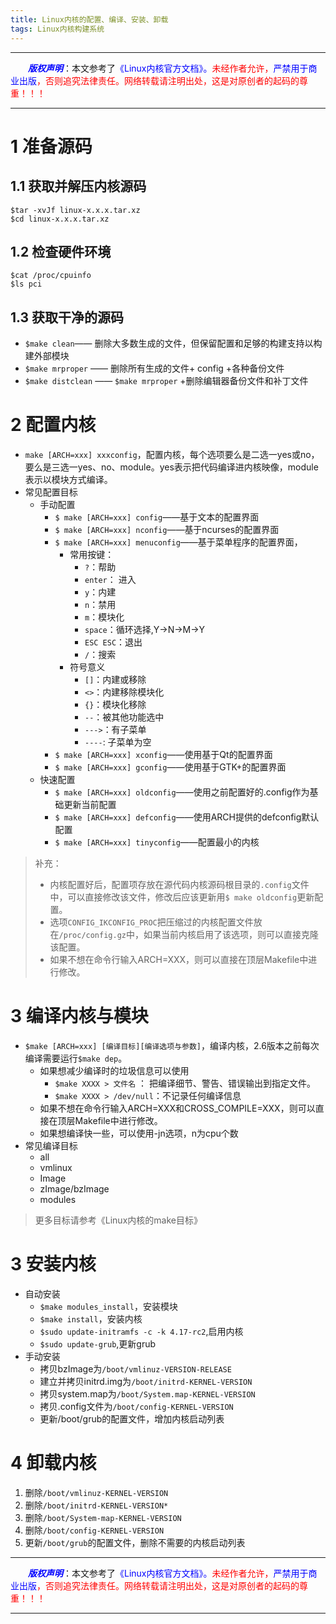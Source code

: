 ```yaml
---
title: Linux内核的配置、编译、安装、卸载
tags: Linux内核构建系统
---
```


------

&emsp;&emsp;<font color=blue>**_版权声明_**</font>：本文参考了<font color=blue>《Linux内核官方文档》。</font><font color=red>未经作者允许，<font color=blue>严禁用于商业出版</font>，否则追究法律责任。网络转载请注明出处，这是对原创者的起码的尊重！！！</font>

------



# 1 准备源码

## 1.1 获取并解压内核源码
```
$tar -xvJf linux-x.x.x.tar.xz
$cd linux-x.x.x.tar.xz
```
## 1.2 检查硬件环境
```
$cat /proc/cpuinfo
$ls pci
```
## 1.3 获取干净的源码
* `$make clean`—— 删除大多数生成的文件，但保留配置和足够的构建支持以构建外部模块
* `$make mrproper` —— 删除所有生成的文件+ config +各种备份文件
* `$make distclean` —— `$make mrproper` +删除编辑器备份文件和补丁文件


# 2 配置内核
* `make [ARCH=xxx] xxxconfig`，配置内核，每个选项要么是二选一yes或no，要么是三选一yes、no、module。yes表示把代码编译进内核映像，module表示以模块方式编译。
* 常见配置目标
	* 手动配置 
		* `$ make [ARCH=xxx] config`——基于文本的配置界面
		* `$ make [ARCH=xxx] nconfig`——基于ncurses的配置界面
		* `$ make [ARCH=xxx] menuconfig`——基于菜单程序的配置界面，
			* 常用按键：
				* `?`：帮助
				* `enter`： 进入
				* `y`：内建
				* `n`：禁用
				* `m`：模块化
				* `space`：循环选择,Y->N->M->Y
				* `ESC ESC`：退出
				* `/`：搜索
			* 符号意义
				* `[]`：内建或移除
				* `<>`：内建移除模块化
				* `{}`：模块化移除
				* `--`：被其他功能选中
				* `--->`：有子菜单
				* `----`: 子菜单为空
		* `$ make [ARCH=xxx] xconfig`——使用基于Qt的配置界面
		* `$ make [ARCH=xxx] gconfig`——使用基于GTK+的配置界面
	* 快速配置
		* `$ make [ARCH=xxx] oldconfig`——使用之前配置好的.config作为基础更新当前配置
		* `$ make [ARCH=xxx] defconfig`——使用ARCH提供的defconfig默认配置
		* `$ make [ARCH=xxx] tinyconfig`——配置最小的内核

>补充：
> * 内核配置好后，配置项存放在源代码内核源码根目录的`.config`文件中，可以直接修改该文件，修改后应该更新用`$ make oldconfig`更新配置。
>* 选项`CONFIG_IKCONFIG_PROC`把压缩过的内核配置文件放在`/proc/config.gz`中，如果当前内核启用了该选项，则可以直接克隆该配置。
>* 如果不想在命令行输入ARCH=XXX，则可以直接在顶层Makefile中进行修改。

# 3 编译内核与模块 

* `$make [ARCH=xxx] [编译目标][编译选项与参数]`，编译内核，2.6版本之前每次编译需要运行`$make dep`。 
	* 如果想减少编译时的垃圾信息可以使用
		* `$make XXXX > 文件名` ： 把编译细节、警告、错误输出到指定文件。
		*  `$make XXXX > /dev/null`：不记录任何编译信息
	*  如果不想在命令行输入ARCH=XXX和CROSS_COMPILE=XXX，则可以直接在顶层Makefile中进行修改。
	*  如果想编译快一些，可以使用-jn选项，n为cpu个数
* 常见编译目标
	* all
	* vmlinux 
	* Image
	* zImage/bzImage
	* modules
	
>更多目标请参考《Linux内核的make目标》

# 3 安装内核
* 自动安装
	* `$make modules_install`，安装模块
	*  `$make install`，安装内核
	*  `$sudo update-initramfs -c -k 4.17-rc2`,启用内核
	*  `$sudo update-grub`,更新grub
*  手动安装
	*  拷贝bzImage为`/boot/vmlinuz-VERSION-RELEASE`
	*  建立并拷贝initrd.img为`/boot/initrd-KERNEL-VERSION`
	*   拷贝system.map为`/boot/System.map-KERNEL-VERSION`
	*   拷贝.config文件为`/boot/config-KERNEL-VERSION`
	*   更新/boot/grub的配置文件，增加内核启动列表



# 4 卸载内核 
1. 删除`/boot/vmlinuz-KERNEL-VERSION`
2. 删除`/boot/initrd-KERNEL-VERSION*`
3. 删除`/boot/System-map-KERNEL-VERSION`
4. 删除`/boot/config-KERNEL-VERSION`
5. 更新`/boot/grub`的配置文件，删除不需要的内核启动列表





-----

&emsp;&emsp;<font color=blue>**_版权声明_**</font>：本文参考了<font color=blue>《Linux内核官方文档》。</font><font color=red>未经作者允许，<font color=blue>严禁用于商业出版</font>，否则追究法律责任。网络转载请注明出处，这是对原创者的起码的尊重！！！</font>

------
